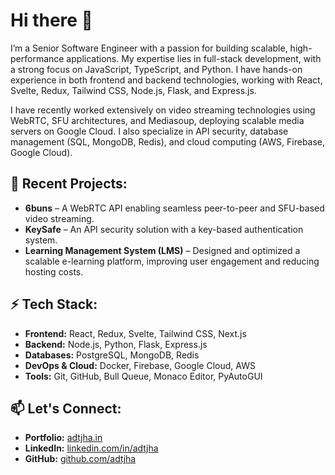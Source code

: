 # Hi there 👋

I’m a Senior Software Engineer with a passion for building scalable, high-performance applications. My expertise lies in full-stack development, with a strong focus on JavaScript, TypeScript, and Python. I have hands-on experience in both frontend and backend technologies, working with React, Svelte, Redux, Tailwind CSS, Node.js, Flask, and Express.js.

I have recently worked extensively on video streaming technologies using WebRTC, SFU architectures, and Mediasoup, deploying scalable media servers on Google Cloud. I also specialize in API security, database management (SQL, MongoDB, Redis), and cloud computing (AWS, Firebase, Google Cloud).

## 🔭 Recent Projects:

- **6buns** – A WebRTC API enabling seamless peer-to-peer and SFU-based video streaming.
- **KeySafe** – An API security solution with a key-based authentication system.
- **Learning Management System (LMS)** – Designed and optimized a scalable e-learning platform, improving user engagement and reducing hosting costs.

## ⚡ Tech Stack:

- **Frontend:** React, Redux, Svelte, Tailwind CSS, Next.js
- **Backend:** Node.js, Python, Flask, Express.js
- **Databases:** PostgreSQL, MongoDB, Redis
- **DevOps & Cloud:** Docker, Firebase, Google Cloud, AWS
- **Tools:** Git, GitHub, Bull Queue, Monaco Editor, PyAutoGUI

## 📫 Let's Connect:

- **Portfolio:** [adtjha.in](https://adtjha.in)
- **LinkedIn:** [linkedin.com/in/adtjha](https://linkedin.com/in/adtjha)
- **GitHub:** [github.com/adtjha](https://github.com/adtjha)
